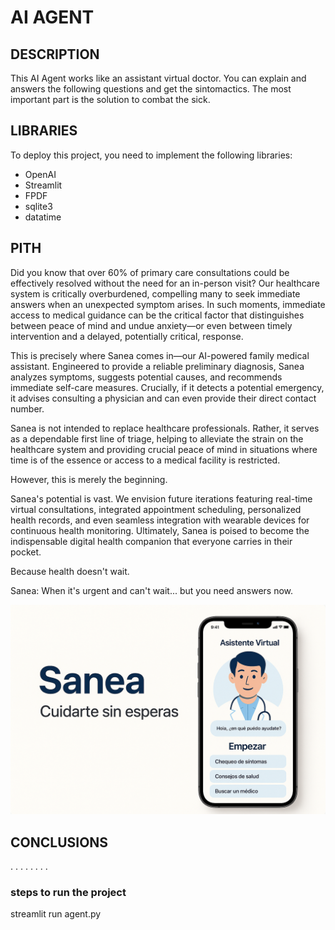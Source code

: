 #   AI AGENT

## DESCRIPTION
 This AI Agent works like an assistant virtual doctor. You can explain and answers the following questions and get the sintomactics. The most important part is the solution to combat the sick.

## LIBRARIES
 To deploy this project, you need to implement the following libraries: 
  - OpenAI
  - Streamlit
  - FPDF
  - sqlite3
  - datatime

## PITH
Did you know that over 60% of primary care consultations could be effectively resolved without the need for an in-person visit? Our healthcare system is critically overburdened, compelling many to seek immediate answers when an unexpected symptom arises. In such moments, immediate access to medical guidance can be the critical factor that distinguishes between peace of mind and undue anxiety—or even between timely intervention and a delayed, potentially critical, response.

This is precisely where Sanea comes in—our AI-powered family medical assistant. Engineered to provide a reliable preliminary diagnosis, Sanea analyzes symptoms, suggests potential causes, and recommends immediate self-care measures. Crucially, if it detects a potential emergency, it advises consulting a physician and can even provide their direct contact number.

Sanea is not intended to replace healthcare professionals. Rather, it serves as a dependable first line of triage, helping to alleviate the strain on the healthcare system and providing crucial peace of mind in situations where time is of the essence or access to a medical facility is restricted.

However, this is merely the beginning.

Sanea's potential is vast. We envision future iterations featuring real-time virtual consultations, integrated appointment scheduling, personalized health records, and even seamless integration with wearable devices for continuous health monitoring. Ultimately, Sanea is poised to become the indispensable digital health companion that everyone carries in their pocket.

Because health doesn't wait.

Sanea: When it's urgent and can't wait... but you need answers now.

![scatterplot](https://github.com/AlbertoVilchesLopez/Project_AI_AGENT/blob/main/PITH/SLIDE.png)



## CONCLUSIONS
.
.
.
.
.
.
.
.
### steps to run the project
 streamlit run agent.py

